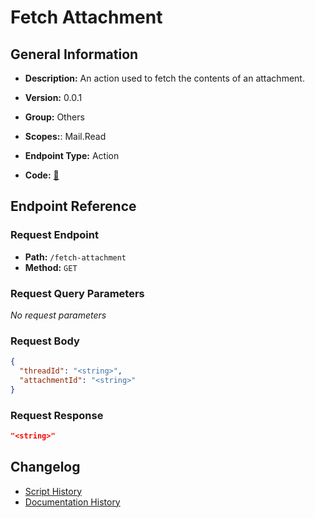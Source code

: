 # Fetch Attachment

## General Information

- **Description:** An action used to fetch the contents of an attachment.

- **Version:** 0.0.1
- **Group:** Others
- **Scopes:**: Mail.Read
- **Endpoint Type:** Action
- **Code:** [🔗](https://github.com/NangoHQ/integration-templates/tree/main/integrations/outlook/actions/fetch-attachment.ts)

## Endpoint Reference

### Request Endpoint

- **Path:** `/fetch-attachment`
- **Method:** `GET`

### Request Query Parameters

_No request parameters_

### Request Body

```json
{
  "threadId": "<string>",
  "attachmentId": "<string>"
}
```

### Request Response

```json
"<string>"
```

## Changelog

- [Script History](https://github.com/NangoHQ/integration-templates/commits/main/integrations/outlook/actions/fetch-attachment.ts)
- [Documentation History](https://github.com/NangoHQ/integration-templates/commits/main/integrations/outlook/actions/fetch-attachment.md)
